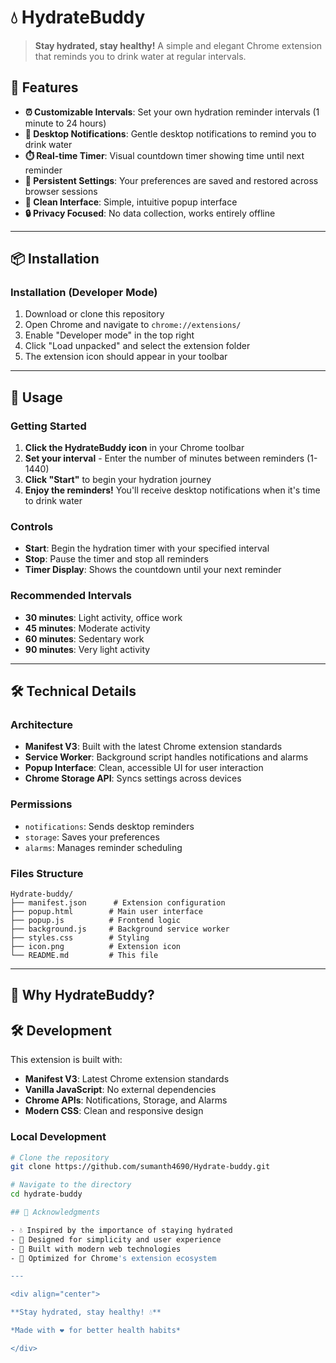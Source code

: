 # 💧 HydrateBuddy

> **Stay hydrated, stay healthy!** A simple and elegant Chrome extension that reminds you to drink water at regular intervals.

## 🌟 Features

- **⏰ Customizable Intervals**: Set your own hydration reminder intervals (1 minute to 24 hours)
- **🔔 Desktop Notifications**: Gentle desktop notifications to remind you to drink water
- **⏱️ Real-time Timer**: Visual countdown timer showing time until next reminder
- **💾 Persistent Settings**: Your preferences are saved and restored across browser sessions
- **🎨 Clean Interface**: Simple, intuitive popup interface
- **🔒 Privacy Focused**: No data collection, works entirely offline

---

## 📦 Installation

### Installation (Developer Mode)
1. Download or clone this repository
2. Open Chrome and navigate to `chrome://extensions/`
3. Enable "Developer mode" in the top right
4. Click "Load unpacked" and select the extension folder
5. The extension icon should appear in your toolbar

---

## 🚀 Usage

### Getting Started
1. **Click the HydrateBuddy icon** in your Chrome toolbar
2. **Set your interval** - Enter the number of minutes between reminders (1-1440)
3. **Click "Start"** to begin your hydration journey
4. **Enjoy the reminders!** You'll receive desktop notifications when it's time to drink water

### Controls
- **Start**: Begin the hydration timer with your specified interval
- **Stop**: Pause the timer and stop all reminders
- **Timer Display**: Shows the countdown until your next reminder

### Recommended Intervals
- **30 minutes**: Light activity, office work
- **45 minutes**: Moderate activity
- **60 minutes**: Sedentary work
- **90 minutes**: Very light activity

---

## 🛠️ Technical Details

### Architecture
- **Manifest V3**: Built with the latest Chrome extension standards
- **Service Worker**: Background script handles notifications and alarms
- **Popup Interface**: Clean, accessible UI for user interaction
- **Chrome Storage API**: Syncs settings across devices

### Permissions
- `notifications`: Sends desktop reminders
- `storage`: Saves your preferences
- `alarms`: Manages reminder scheduling

### Files Structure
```
Hydrate-buddy/
├── manifest.json      # Extension configuration
├── popup.html        # Main user interface
├── popup.js          # Frontend logic
├── background.js     # Background service worker
├── styles.css        # Styling
├── icon.png          # Extension icon
└── README.md         # This file
```

---

## 🎯 Why HydrateBuddy?


## 🛠️ Development

This extension is built with:
- **Manifest V3**: Latest Chrome extension standards
- **Vanilla JavaScript**: No external dependencies
- **Chrome APIs**: Notifications, Storage, and Alarms
- **Modern CSS**: Clean and responsive design

### Local Development
```bash
# Clone the repository
git clone https://github.com/sumanth4690/Hydrate-buddy.git

# Navigate to the directory
cd hydrate-buddy

## 🙏 Acknowledgments

- 💧 Inspired by the importance of staying hydrated
- 🎨 Designed for simplicity and user experience
- 🔧 Built with modern web technologies
- 📱 Optimized for Chrome's extension ecosystem

---

<div align="center">

**Stay hydrated, stay healthy! 💧**

*Made with ❤️ for better health habits*

</div>